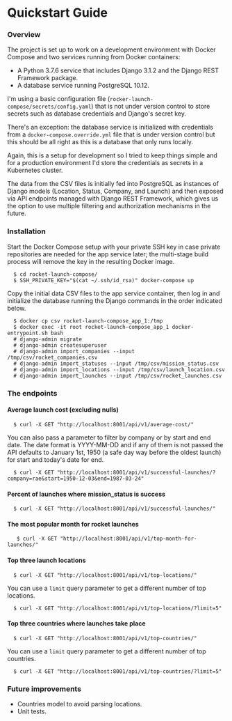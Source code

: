 # Quickstart Guide

### Overview

The project is set up to work on a development environment with Docker Compose and two services running from Docker containers:

- A Python 3.7.6 service that includes Django 3.1.2 and the Django REST Framework package.
- A database service running PostgreSQL 10.12.

I'm using a basic configuration file (`rocker-launch-compose/secrets/config.yaml`) that is not under version control to store secrets such as database credentials and Django's secret key.

There's an exception: the database service is initialized with credentials from a `docker-compose.override.yml` file that is under version control but this should be all right as this is a database that only runs locally.

Again, this is a setup for development so I tried to keep things simple and for a production environment I'd store the credentials as secrets in a Kubernetes cluster.

The data from the CSV files is initially fed into PostgreSQL as instances of Django models (Location, Status, Company, and Launch) and then exposed via API endpoints managed with Django REST Framework, which gives us the option to use multiple filtering and authorization mechanisms in the future.

### Installation

Start the Docker Compose setup with your private SSH key in case private repositories are needed for the app service later; the multi-stage build process will remove the key in the resulting Docker image.

```
  $ cd rocket-launch-compose/
  $ SSH_PRIVATE_KEY="$(cat ~/.ssh/id_rsa)" docker-compose up
```

Copy the initial data CSV files to the app service container, then log in and initialize the database running the Django commands in the order indicated below. 

```
  $ docker cp csv rocket-launch-compose_app_1:/tmp
  $ docker exec -it root rocket-launch-compose_app_1 docker-entrypoint.sh bash
  # django-admin migrate
  # django-admin createsuperuser
  # django-admin import_companies --input /tmp/csv/rocket_companies.csv
  # django-admin import_statuses --input /tmp/csv/mission_status.csv
  # django-admin import_locations --input /tmp/csv/launch_location.csv
  # django-admin import_launches --input /tmp/csv/rocket_launches.csv
```

### The endpoints

#### Average launch cost (excluding nulls)

```
  $ curl -X GET "http://localhost:8001/api/v1/average-cost/"
```

You can also pass a parameter to filter by company or by start and end date. The date format is YYYY-MM-DD and if any of them is not passed the API defaults to January 1st, 1950 (a safe day way before the oldest launch) for start and today's date for end.

```
  $ curl -X GET "http://localhost:8001/api/v1/successful-launches/?company=rae&start=1950-12-03&end=1987-03-24"
```

#### Percent of launches where mission_status is success

```
  $ curl -X GET "http://localhost:8001/api/v1/successful-launches/"
```

#### The most popular month for rocket launches

```
   $ curl -X GET "http://localhost:8001/api/v1/top-month-for-launches/"
```

#### Top three launch locations

```
  $ curl -X GET "http://localhost:8001/api/v1/top-locations/"
```

You can use a `limit` query parameter to get a different number of top locations.

```
  $ curl -X GET "http://localhost:8001/api/v1/top-locations/?limit=5"
```

#### Top three countries where launches take place

```
  $ curl -X GET "http://localhost:8001/api/v1/top-countries/"
```

You can use a `limit` query parameter to get a different number of top countries.

``` 
  $ curl -X GET "http://localhost:8001/api/v1/top-countries/?limit=5"
```

### Future improvements

- Countries model to avoid parsing locations.
- Unit tests.

